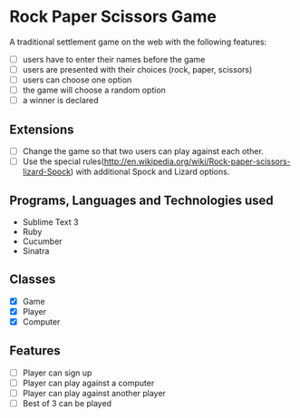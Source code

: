 Rock Paper Scissors Game
=========================

A traditional settlement game on the web with the following features:
- [ ] users have to enter their names before the game
- [ ] users are presented with their choices (rock, paper, scissors)
- [ ] users can choose one option
- [ ] the game will choose a random option
- [ ] a winner is declared

Extensions
--------
- [ ] Change the game so that two users can play against each other. 
- [ ] Use the special rules(http://en.wikipedia.org/wiki/Rock-paper-scissors-lizard-Spock) with additional Spock and Lizard options.

Programs, Languages and Technologies used
------------------------------------------
- Sublime Text 3
- Ruby
- Cucumber
- Sinatra

Classes
-------
- [x] Game
- [x] Player
- [x] Computer

Features
--------
- [ ] Player can sign up
- [ ] Player can play against a computer
- [ ] Player can play against another player
- [ ] Best of 3 can be played